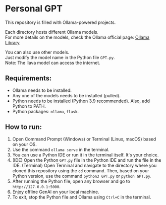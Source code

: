 # Personal GPT

This repository is filled with Ollama-powered projects.

Each directory hosts different Ollama models.  
For more details on the models, check the Ollama official page: [Ollama Library](https://ollama.com/library)

You can also use other models.  
Just modify the model name in the Python file `GPT.py`.  
Note: The llava model can access the internet.

## Requirements:
- Ollama needs to be installed.
- Any one of the models needs to be installed (pulled).
- Python needs to be installed (Python 3.9 recommended). Also, add Python to PATH.
- Python packages: `ollama`, `flask`.

## How to run:
1. Open Command Prompt (Windows) or Terminal (Linux, macOS) based on your OS.
2. Use the command `ollama serve` in the terminal.
3. You can use a Python IDE or run it in the terminal itself. It's your choice.
4. (IDE) Open the Python `GPT.py` file in the Python IDE and run the file in the IDE.
   (Terminal) Open Terminal and navigate to the directory where you cloned this repository using the `cd` command.
   Then, based on your Python version, use the command `python3 GPT.py` or `python GPT.py`.
5. After running the Python file, open any browser and go to `http://127.0.0.1:5000`.
6. Enjoy offline GenAI on your local machine.
7. To exit, stop the Python file and Ollama using `Ctrl+C` in the terminal.